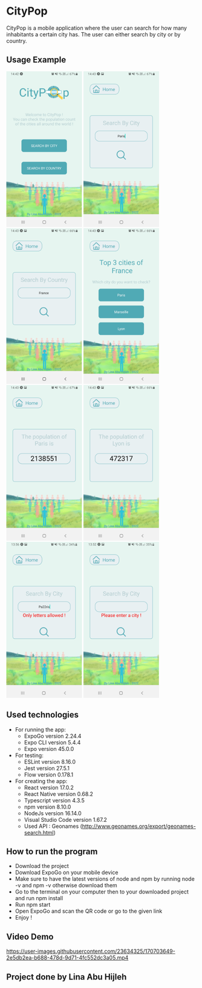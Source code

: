 # CityPop

CityPop is a mobile application where the user can search for how many inhabitants a certain city has. The user can either search by city or by country.

## Usage Example

<img src="Screenshots/homepage.jpg" width="200"> <img src="Screenshots/searchbycity.jpg" width="200"> 
<img src="Screenshots/searchbycountry.jpg" width="200">
<img src="Screenshots/topcities.jpg" width="200">
<img src="Screenshots/citypop.jpg" width="200">
<img src="Screenshots/countrypop.jpg" width="200">
<img src="Screenshots/error1.jpg" width="200">
<img src="Screenshots/error2.jpg" width="200">

## Used technologies

- For running the app:
   - ExpoGo version 2.24.4
   - Expo CLI version 5.4.4
   - Expo version 45.0.0
- For testing: 
   - ESLint version 8.16.0
   - Jest version 27.5.1
   - Flow version 0.178.1
- For creating the app: 
   - React version 17.0.2
   - React Native version 0.68.2
   - Typescript version 4.3.5
   - npm version 8.10.0
   - NodeJs version 16.14.0
   - Visual Studio Code version 1.67.2
   - Used API : Geonames (http://www.geonames.org/export/geonames-search.html)

## How to run the program

- Download the project
- Download ExpoGo on your mobile device
- Make sure to have the latest versions of node and npm by running node -v and npm -v otherwise download them
- Go to the terminal on your computer then to your downloaded project and run npm install
- Run npm start
- Open ExpoGo and scan the QR code or go to the given link
- Enjoy !

## Video Demo

https://user-images.githubusercontent.com/23634325/170703649-2e5db2ea-b688-478d-9d71-4fc552dc3a05.mp4

## Project done by Lina Abu Hijleh
 
